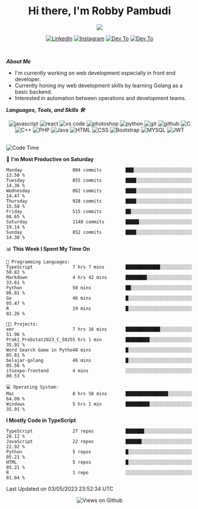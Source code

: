 <div align="center">
   <h1>Hi there, I'm Robby Pambudi </h1>

<img src="https://pronoun.cyou/x/y?subject=He&object=Him&height=20"> 
</div>

<p align='center'>
   <a href="https://www.linkedin.com/in/robbypambudi" target="_blank"><img src="https://img.shields.io/badge/LinkedIn-0077B5?style=for-the-badge&logo=linkedin&logoColor=white" alt="LinkedIn"></a>
   <a href="https://www.instagram.com/robbypambudi" target="_blank"><img src="https://img.shields.io/badge/Instagram-E4405F?style=for-the-badge&logo=instagram&logoColor=white" alt="Instagram"></a>
   <a href="https://dev.to/robbypambudi" target="_blank"><img src="https://img.shields.io/badge/dev.to-0A0A0A?style=for-the-badge&logo=dev.to&logoColor=white" alt="Dev To"></a>
   <a href="https://www.facebook.com/robbyulungpambudi" target="_blank"><img src="https://img.shields.io/badge/Facebook-1877F2?style=for-the-badge&logo=facebook&logoColor=white" alt="Dev To"></a>

</p> <p>
<br>
   
***About Me***
   
- I'm currently working on web development especially in front end developer.
- Currently honing my web development skills by learning Golang as a basic backend.
- Interested in automation between operations and development teams.
 
   
***Languages, Tools, and Skills 🛠***

   <div align="center">
   <img src="https://img.shields.io/badge/JavaScript-F7DF1E?style=for-the-badge&logo=javascript&logoColor=black" alt="javascript" />
      <img src="https://img.shields.io/badge/React-61DAFB?style=for-the-badge&logo=react&logoColor=black" alt="react" />
      <img src="https://img.shields.io/badge/vs%20code-007ACC?style=for-the-badge&logo=visual%20studio%20code&logoColor=white" alt="vs code" />
      <img src="https://img.shields.io/badge/adobe%20photoshop-31A8FF?style=for-the-badge&logo=adobe%20photoshop&logoColor=white" alt="photoshop" />
      <img src="https://img.shields.io/badge/python-3776AB?style=for-the-badge&logo=python&logoColor=white" alt="python" />
      <img src="https://img.shields.io/badge/Git-F05032?style=for-the-badge&logo=git&logoColor=white" alt="git" />
      <img src="https://img.shields.io/badge/GitHub-100000?style=for-the-badge&logo=github&logoColor=white" alt="github" />
      <img src="https://img.shields.io/badge/c-%2300599C.svg?style=for-the-badge&logo=c&logoColor=white" alt="C" />
      <img src="https://img.shields.io/badge/c++-%2300599C.svg?style=for-the-badge&logo=c%2B%2B&logoColor=white" alt="C++" />   
      <img src="https://img.shields.io/badge/PHP-777BB4?style=for-the-badge&logo=php&logoColor=white" alt="PHP" />
      <img src="https://img.shields.io/badge/Java-ED8B00?style=for-the-badge&logo=java&logoColor=white" alt="Java"/>
      <img src="https://img.shields.io/badge/HTML5-E34F26?style=for-the-badge&logo=html5&logoColor=white" alt="HTML" />
      <img src="https://img.shields.io/badge/CSS-239120?&style=for-the-badge&logo=css3&logoColor=white" alt ="CSS" />
      <img src="https://img.shields.io/badge/Bootstrap-563D7C?style=for-the-badge&logo=bootstrap&logoColor=white" alt="Bootstrap" />
      <img src="https://img.shields.io/badge/MySQL-00000F?style=for-the-badge&logo=mysql&logoColor=white" alt="MYSQL" />
      <img src="https://img.shields.io/badge/json%20web%20tokens-323330?style=for-the-badge&logo=json-web-tokens&logoColor=pink" alt="JWT" />
      
   </div><br>
   
<!--START_SECTION:waka-->
![Code Time](http://img.shields.io/badge/Code%20Time-673%20hrs%2011%20mins-blue)

📅 **I'm Most Productive on Saturday** 

```text
Monday                   804 commits         ███░░░░░░░░░░░░░░░░░░░░░░   13.50 % 
Tuesday                  855 commits         ████░░░░░░░░░░░░░░░░░░░░░   14.36 % 
Wednesday                862 commits         ████░░░░░░░░░░░░░░░░░░░░░   14.47 % 
Thursday                 928 commits         ████░░░░░░░░░░░░░░░░░░░░░   15.58 % 
Friday                   515 commits         ██░░░░░░░░░░░░░░░░░░░░░░░   08.65 % 
Saturday                 1140 commits        █████░░░░░░░░░░░░░░░░░░░░   19.14 % 
Sunday                   852 commits         ████░░░░░░░░░░░░░░░░░░░░░   14.30 % 
```


📊 **This Week I Spent My Time On** 

```text
💬 Programming Languages: 
TypeScript               7 hrs 7 mins        █████████████░░░░░░░░░░░░   50.82 % 
Markdown                 4 hrs 42 mins       ████████░░░░░░░░░░░░░░░░░   33.61 % 
Python                   50 mins             ██░░░░░░░░░░░░░░░░░░░░░░░   06.01 % 
Go                       46 mins             █░░░░░░░░░░░░░░░░░░░░░░░░   05.47 % 
R                        19 mins             █░░░░░░░░░░░░░░░░░░░░░░░░   02.26 % 

🐱‍💻 Projects: 
emr                      7 hrs 16 mins       █████████████░░░░░░░░░░░░   51.96 % 
Prak1_Probstat2023_C_50255 hrs 1 min         █████████░░░░░░░░░░░░░░░░   35.91 % 
Word Search Game in Pytho48 mins             █░░░░░░░░░░░░░░░░░░░░░░░░   05.81 % 
belajar-golang           46 mins             █░░░░░░░░░░░░░░░░░░░░░░░░   05.56 % 
itsexpo-frontend         4 mins              ░░░░░░░░░░░░░░░░░░░░░░░░░   00.53 % 

💻 Operating System: 
Mac                      8 hrs 58 mins       ████████████████░░░░░░░░░   64.09 % 
Windows                  5 hrs 1 min         █████████░░░░░░░░░░░░░░░░   35.91 % 
```

**I Mostly Code in TypeScript** 

```text
TypeScript               27 repos            ███████░░░░░░░░░░░░░░░░░░   28.12 % 
JavaScript               22 repos            ██████░░░░░░░░░░░░░░░░░░░   22.92 % 
Python                   5 repos             █░░░░░░░░░░░░░░░░░░░░░░░░   05.21 % 
HTML                     5 repos             █░░░░░░░░░░░░░░░░░░░░░░░░   05.21 % 
R                        1 repo              ░░░░░░░░░░░░░░░░░░░░░░░░░   01.04 % 
```




 Last Updated on 03/05/2023 23:52:34 UTC
<!--END_SECTION:waka-->

<div align="center">
<img src="https://komarev.com/ghpvc/?username=robbypambudi&color=green" alt="Views on Github" />
</div>

